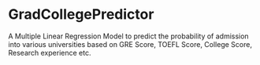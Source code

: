 # GradCollegePredictor
A Multiple Linear Regression Model to predict the probability of admission into various universities based on GRE Score, TOEFL Score, College Score, Research experience etc.
